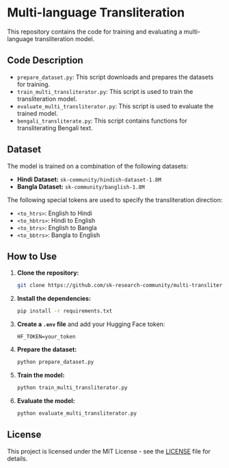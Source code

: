 # Multi-language Transliteration

This repository contains the code for training and evaluating a multi-language transliteration model.

## Code Description

- `prepare_dataset.py`: This script downloads and prepares the datasets for training.
- `train_multi_transliterator.py`: This script is used to train the transliteration model.
- `evaluate_multi_transliterator.py`: This script is used to evaluate the trained model.
- `bengali_transliterate.py`: This script contains functions for transliterating Bengali text.

## Dataset

The model is trained on a combination of the following datasets:

- **Hindi Dataset:** `sk-community/hindish-dataset-1.8M`
- **Bangla Dataset:** `sk-community/banglish-1.8M`

The following special tokens are used to specify the transliteration direction:

- `<to_htrs>`: English to Hindi
- `<to_hbtrs>`: Hindi to English
- `<to_btrs>`: English to Bangla
- `<to_bbtrs>`: Bangla to English

## How to Use

1. **Clone the repository:**
   ```bash
   git clone https://github.com/sk-research-community/multi-transliteration.git
   ```
2. **Install the dependencies:**
   ```bash
   pip install -r requirements.txt
   ```
3. **Create a `.env` file** and add your Hugging Face token:
   ```
   HF_TOKEN=your_token
   ```
4. **Prepare the dataset:**
   ```bash
   python prepare_dataset.py
   ```
5. **Train the model:**
   ```bash
   python train_multi_transliterator.py
   ```
6. **Evaluate the model:**
   ```bash
   python evaluate_multi_transliterator.py
   ```

## License

This project is licensed under the MIT License - see the [LICENSE](LICENSE) file for details.

